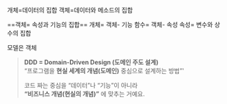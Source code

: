 개체=데이터의 집합
객체=데이터와 메소드의 집합

==객체= 속성과 기능의 집합==
개체= 객체- 기능
함수= 객체- 속성
속성= 변수와 상수의 집합

모델은 객체

> **DDD = Domain-Driven Design (도메인 주도 설계)**  
> “프로그램을 **현실 세계의 개념(도메인)** 중심으로 설계하는 방법”'
> 
> 코드 짜는 중심을 “데이터”나 “기능”이 아니라  
**“비즈니스 개념(현실의 개념)”** 에 맞추는 거예요.